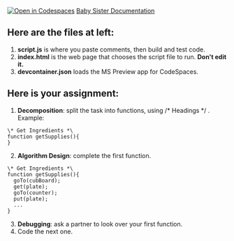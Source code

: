 [![Open in Codespaces](https://classroom.github.com/assets/launch-codespace-2972f46106e565e64193e422d61a12cf1da4916b45550586e14ef0a7c637dd04.svg)](https://classroom.github.com/open-in-codespaces?assignment_repo_id=18394917)
[Baby Sister Documentation](https://mmoreinis.github.io/Baby-Sister-Code-Tester/)
## Here are the files at left: 

1. **script.js** is where you paste comments, then build and test code.
2. **index.html** is the web page that chooses the script file to run. **Don't edit it.**
5. **devcontainer.json** loads the MS Preview app for CodeSpaces. 

## Here is your assignment:

1. **Decomposition**: split the task into functions, using /* Headings */ .  Example:
```
\* Get Ingredients *\
function getSupplies(){
}
```
2. **Algorithm Design**: complete the first function.
```
\* Get Ingredients *\
function getSupplies(){
  goTo(cubBoard);
  get(plate);
  goTo(counter);
  put(plate);
  ...
}
```
3. **Debugging**: ask a partner to look over your first function.
4. Code the next one. 
